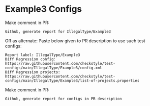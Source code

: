 # Example3 Configs
Make comment in PR:
```
Github, generate report for IllegalType/Example3
```
OR as alternate:
Paste below given to PR description to use such test configs:
```
Report label: IllegalType/Example3
Diff Regression config: https://raw.githubusercontent.com/checkstyle/test-configs/main/IllegalType/Example3/config.xml
Diff Regression projects: https://raw.githubusercontent.com/checkstyle/test-configs/main/IllegalType/Example3/list-of-projects.properties
```
Make comment in PR:
```
Github, generate report for configs in PR description
```
